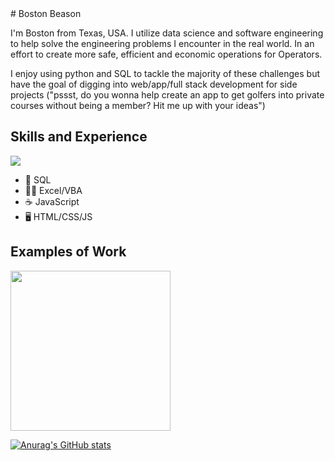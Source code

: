 <link rel="stylesheet" href="https://cdn.jsdelivr.net/gh/devicons/devicon@v2.15.1/devicon.min.css">
# Boston Beason

I'm Boston from Texas, USA. I utilize data science and software engineering to help solve the engineering problems I encounter in the real world. In an effort to create more safe, efficient and economic operations for Operators. 

I enjoy using python and SQL to tackle the majority of these challenges but have the goal of digging into web/app/full stack development for side projects ("pssst, do you wonna help create an app to get golfers into private courses without being a member? Hit me up with your ideas")

## Skills and Experience
 <img src="https://cdn.jsdelivr.net/gh/devicons/devicon/icons/python/python-original.svg" />

* 📅 SQL
* 🚣‍♂️ Excel/VBA
* ☕ JavaScript
* 🖥️ HTML/CSS/JS

## Examples of Work
<img src ="https://github.com/babdev117/babdev117/blob/main/agast.gif" width = "256">


[![Anurag's GitHub stats](https://github-readme-stats.vercel.app/api?username=babdev117)](https://github.com/anuraghazra/github-readme-stats)


<!--
**babdev117/babdev117** is a ✨ _special_ ✨ repository because its `README.md` (this file) appears on your GitHub profile.

Here are some ideas to get you started:

- 🔭 I’m currently working on ...
- 🌱 I’m currently learning ...
- 👯 I’m looking to collaborate on ...
- 🤔 I’m looking for help with ...
- 💬 Ask me about ...
- 📫 How to reach me: ...
- 😄 Pronouns: ...
- ⚡ Fun fact: ...
-->
